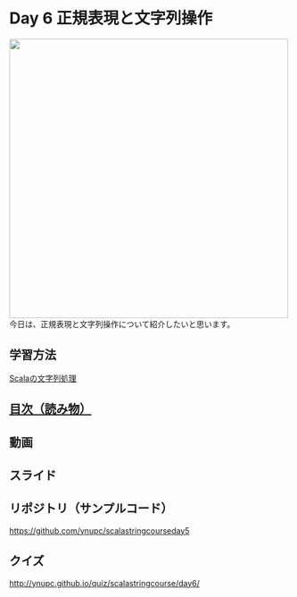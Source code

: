 # Day 6 正規表現と文字列操作
<img src="image/string_course.001.jpeg" width="500px"><br>
今日は、正規表現と文字列操作について紹介したいと思います。  
<h2>学習方法</h2>
<a href="http://ynupc.github.io/course/scalastringcourse/index.html" target="_blank">Scalaの文字列処理</a>
<h2><a href="SUMMARY.md">目次（読み物）</a></h2>
<h2>動画</h2>
<h2>スライド</h2>

<h2>リポジトリ（サンプルコード）</h2>
<a href="https://github.com/ynupc/scalastringcourseday6" target="_blank">https://github.com/ynupc/scalastringcourseday5</a>
<h2>クイズ</h2>
<a href="http://ynupc.github.io/quiz/scalastringcourse/day6/" target="_blank">http://ynupc.github.io/quiz/scalastringcourse/day6/</a>

